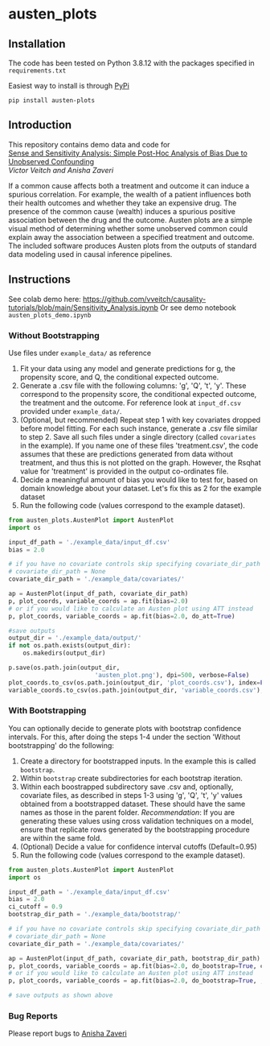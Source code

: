 # austen_plots

## Installation
The code has been tested on Python 3.8.12 with the packages specified in `requirements.txt`

Easiest way to install is through [PyPi](https://pypi.org/project/austen-plots/)

`pip install austen-plots`

## Introduction
This repository contains demo data and code for  
[Sense and Sensitivity Analysis: Simple Post-Hoc Analysis of Bias Due to Unobserved Confounding](https://arxiv.org/abs/2003.01747)  
_Victor Veitch and Anisha Zaveri_

If a common cause affects both a treatment and outcome it can induce a spurious correlation. 
For example, the wealth of a patient influences both their health outcomes and whether they take an expensive drug.
The presence of the common cause (wealth) induces a spurious positive association between the drug and the outcome.
Austen plots are a simple visual method of determining whether some unobserved common could explain away the association between a specified treatment and outcome. The included software produces Austen plots from the outputs of standard data modeling used in causal inference pipelines. 

## Instructions
See colab demo here: https://github.com/vveitch/causality-tutorials/blob/main/Sensitivity_Analysis.ipynb
Or see demo notebook `austen_plots_demo.ipynb`
### Without Bootstrapping
Use files under `example_data/` as reference
1) Fit your data using any model and generate predictions for g, the propensity score, and Q, the conditional expected outcome.
2) Generate a .csv file with the following columns: 'g', 'Q', 't', 'y'. These correspond to the propensity score, the conditional expected outcome, the treatment and the outcome. For reference look at `input_df.csv` provided under `example_data/`.
3) (Optional, but recommended) Repeat step 1 with key covariates dropped before model fitting. For each such instance, generate a .csv file similar to step 2. Save all such files under a single directory (called `covariates` in the example). If you name one of these files 'treatment.csv', the code assumes that these are predictions generated from data without treatment, and thus this is not plotted on the graph. However, the Rsqhat value for 'treatment' is provided in the output co-ordinates file.
4) Decide a meaningful amount of bias you would like to test for, based on domain knowledge about your dataset. Let's fix this as 2 for the example dataset
5) Run the following code (values correspond to the example dataset).  

```python
from austen_plots.AustenPlot import AustenPlot
import os

input_df_path = './example_data/input_df.csv'
bias = 2.0

# if you have no covariate controls skip specifying covariate_dir_path
# covariate_dir_path = None
covariate_dir_path = './example_data/covariates/'

ap = AustenPlot(input_df_path, covariate_dir_path)
p, plot_coords, variable_coords = ap.fit(bias=2.0)
# or if you would like to calculate an Austen plot using ATT instead
p, plot_coords, variable_coords = ap.fit(bias=2.0, do_att=True)

#save outputs
output_dir = './example_data/output/'
if not os.path.exists(output_dir):
    os.makedirs(output_dir)

p.save(os.path.join(output_dir,
                        'austen_plot.png'), dpi=500, verbose=False)
plot_coords.to_csv(os.path.join(output_dir, 'plot_coords.csv'), index=False)
variable_coords.to_csv(os.path.join(output_dir, 'variable_coords.csv'), index=False)
```

### With Bootstrapping
You can optionally decide to generate plots with bootstrap confidence intervals. For this, after doing the steps 1-4 under the section 'Without bootstrapping' do the following:
1) Create a directory for bootstrapped inputs. In the example this is called `bootstrap`.
2) Within `bootstrap` create subdirectories for each bootstrap iteration.
3) Within each boostrapped subdirectory save .csv and, optionally, covariate files, as described in steps 1-3 using 'g', 'Q', 't', 'y' values obtained from a bootstrapped dataset. These should have the same names as those in the parent folder. 
_Recommendation_: If you are generating these values using cross validation techniques on a model, ensure that replicate rows generated by the bootstrapping procedure are within the same fold.
4) (Optional) Decide a value for confidence interval cutoffs (Default=0.95)
5) Run the following code (values correspond to the example dataset). 

```python
from austen_plots.AustenPlot import AustenPlot
import os

input_df_path = './example_data/input_df.csv'
bias = 2.0
ci_cutoff = 0.9
bootstrap_dir_path = './example_data/bootstrap/'

# if you have no covariate controls skip specifying covariate_dir_path
# covariate_dir_path = None
covariate_dir_path = './example_data/covariates/'

ap = AustenPlot(input_df_path, covariate_dir_path, bootstrap_dir_path)
p, plot_coords, variable_coords = ap.fit(bias=2.0, do_bootstrap=True, ci_cutoff=0.9)
# or if you would like to calculate an Austen plot using ATT instead
p, plot_coords, variable_coords = ap.fit(bias=2.0, do_bootstrap=True, , ci_cutoff=0.9, do_att=True)

# save outputs as shown above
```

### Bug Reports
Please report bugs to [Anisha Zaveri](mailto:anishazaveri@gmail.com)
